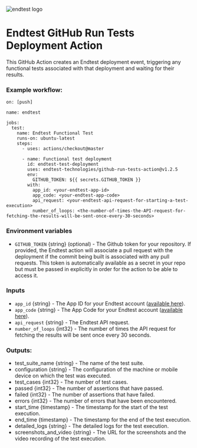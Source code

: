 ![endtest logo](https://endtest.io/images/endtest_logo_small.svg)

# Endtest GitHub Run Tests Deployment Action

This GitHub Action creates an Endtest deployment event, triggering any functional
tests associated with that deployment and waiting for their results.

### Example workflow:

```
on: [push]

name: endtest

jobs:
  test:
    name: Endtest Functional Test
    runs-on: ubuntu-latest
    steps:
      - uses: actions/checkout@master

      - name: Functional test deployment
        id: endtest-test-deployment
        uses: endtest-technologies/github-run-tests-action@v1.2.5
        env:
          GITHUB_TOKEN: ${{ secrets.GITHUB_TOKEN }}
        with:
          app_id: <your-endtest-app-id>
          app_code: <your-endtest-app-code>
          api_request: <your-endtest-api-request-for-starting-a-test-execution>
          number_of_loops: <the-number-of-times-the-API-request-for-fetching-the-results-will-be-sent-once-every-30-seconds>
```

### Environment variables

- `GITHUB_TOKEN` {string} (optional) - The Github token for your repository. If
  provided, the Endtest action will associate a pull request with the deployment if
  the commit being built is associated with any pull requests. This token is
  automatically available as a secret in your repo but must be passed in
  explicitly in order for the action to be able to access it.

### Inputs

- `app_id` {string} - The App ID for your Endtest account ([available here](https://endtest.io/settings)).
- `app_code` {string} - The App Code for your Endtest account ([available here](https://endtest.io/settings)).
- `api_request` {string} - The Endtest API request.
- `number_of_loops` {int32} - The number of times the API request for fetching the results will be sent once every 30 seconds.


### Outputs:

* test_suite_name {string} - The name of the test suite.
* configuration {string} - The configuration of the machine or mobile device on which the test was executed.
* test_cases {int32} - The number of test cases.
* passed {int32} - The number of assertions that have passed.
* failed {int32} - The number of assertions that have failed.
* errors {int32} - The number of errors that have been encountered.
* start_time {timestamp} - The timestamp for the start of the test execution.
* end_time {timestamp} - The timestamp for the end of the test execution.
* detailed_logs {string} - The detailed logs for the test execution.
* screenshots_and_video {string} - The URL for the screenshots and the video recording of the test execution.
